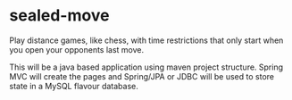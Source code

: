 # sealed-move
Play distance games, like chess, with time restrictions that only start when you open your opponents last move.

This will be a java based application using maven project structure. Spring MVC will create the pages and Spring/JPA or JDBC will be used to store state in a MySQL flavour database. 
